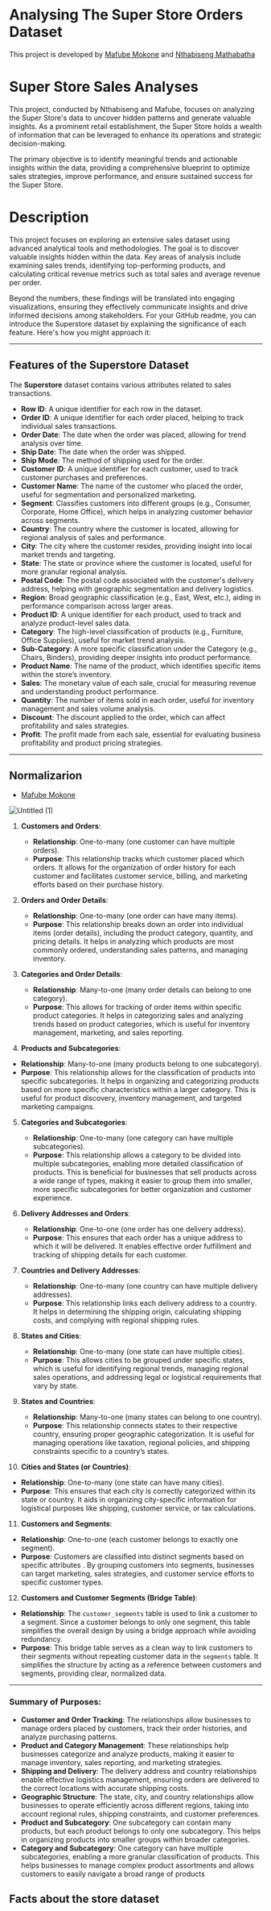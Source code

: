 # Analysing The Super Store Orders Dataset

This project is developed by [Mafube Mokone](https://github.com/Mafube) and [Nthabiseng Mathabatha](https://github.com/agnesnthabi)

# Super Store Sales Analyses

This project, conducted by Nthabiseng and Mafube, focuses on analyzing the Super Store's data to uncover hidden patterns and generate valuable insights. As a prominent retail establishment, the Super Store holds a wealth of information that can be leveraged to enhance its operations and strategic decision-making.

The primary objective is to identify meaningful trends and actionable insights within the data, providing a comprehensive blueprint to optimize sales strategies, improve performance, and ensure sustained success for the Super Store.

# Description
This project focuses on exploring an extensive sales dataset using advanced analytical tools and methodologies. The goal is to discover valuable insights hidden within the data. Key areas of analysis include examining sales trends, identifying top-performing products, and calculating critical revenue metrics such as total sales and average revenue per order.

Beyond the numbers, these findings will be translated into engaging visualizations, ensuring they effectively communicate insights and drive informed decisions among stakeholders.
For your GitHub readme, you can introduce the Superstore dataset by explaining the significance of each feature. Here's how you might approach it:

---

## Features of the Superstore Dataset

The **Superstore** dataset contains various attributes related to sales transactions. 

- **Row ID**: A unique identifier for each row in the dataset.
- **Order ID**: A unique identifier for each order placed, helping to track individual sales transactions.
- **Order Date**: The date when the order was placed, allowing for trend analysis over time.
- **Ship Date**: The date when the order was shipped.
- **Ship Mode**: The method of shipping used for the order.
- **Customer ID**: A unique identifier for each customer, used to track customer purchases and preferences.
- **Customer Name**: The name of the customer who placed the order, useful for segmentation and personalized marketing.
- **Segment**: Classifies customers into different groups (e.g., Consumer, Corporate, Home Office), which helps in analyzing customer behavior across segments.
- **Country**: The country where the customer is located, allowing for regional analysis of sales and performance.
- **City**: The city where the customer resides, providing insight into local market trends and targeting.
- **State**: The state or province where the customer is located, useful for more granular regional analysis.
- **Postal Code**: The postal code associated with the customer's delivery address, helping with geographic segmentation and delivery logistics.
- **Region**: Broad geographic classification (e.g., East, West, etc.), aiding in performance comparison across larger areas.
- **Product ID**: A unique identifier for each product, used to track and analyze product-level sales data.
- **Category**: The high-level classification of products (e.g., Furniture, Office Supplies), useful for market trend analysis.
- **Sub-Category**: A more specific classification under the Category (e.g., Chairs, Binders), providing deeper insights into product performance.
- **Product Name**: The name of the product, which identifies specific items within the store’s inventory.
- **Sales**: The monetary value of each sale, crucial for measuring revenue and understanding product performance.
- **Quantity**: The number of items sold in each order, useful for inventory management and sales volume analysis.
- **Discount**: The discount applied to the order, which can affect profitability and sales strategies.
- **Profit**: The profit made from each sale, essential for evaluating business profitability and product pricing strategies.

---

## Normalizarion 
- [Mafube Mokone](https://github.com/Mafube)

![Untitled (1)](https://github.com/user-attachments/assets/ba6626dd-e940-4cbe-af28-223c00b7ab46)

1. **Customers and Orders**:
   - **Relationship**: One-to-many (one customer can have multiple orders).
   - **Purpose**: This relationship tracks which customer placed which orders. It allows for the organization of order history for each customer and facilitates customer service, billing, and marketing efforts based on their purchase history.

2. **Orders and Order Details**:
   - **Relationship**: One-to-many (one order can have many items).
   - **Purpose**: This relationship breaks down an order into individual items (order details), including the product category, quantity, and pricing details. It helps in analyzing which products are most commonly ordered, understanding sales patterns, and managing inventory.

3. **Categories and Order Details**:
   - **Relationship**: Many-to-one (many order details can belong to one category).
   - **Purpose**: This allows for tracking of order items within specific product categories. It helps in categorizing sales and analyzing trends based on product categories, which is useful for inventory management, marketing, and sales reporting.

4.  **Products and Subcategories**:
   - **Relationship**: Many-to-one (many products belong to one subcategory).
   - **Purpose**: This relationship allows for the classification of products into specific subcategories. It helps in organizing and categorizing products based on more specific characteristics within a larger category. This is useful for product discovery, inventory management, and targeted marketing campaigns.

5. **Categories and Subcategories**:
   - **Relationship**: One-to-many (one category can have multiple subcategories).
   - **Purpose**: This relationship allows a category to be divided into multiple subcategories, enabling more detailed classification of products. This is beneficial for businesses that sell products across a wide range of types, making it easier to group them into smaller, more specific subcategories for better organization and customer experience.


6. **Delivery Addresses and Orders**:
   - **Relationship**: One-to-one (one order has one delivery address).
   - **Purpose**: This ensures that each order has a unique address to which it will be delivered. It enables effective order fulfillment and tracking of shipping details for each customer.

7. **Countries and Delivery Addresses**:
   - **Relationship**: One-to-many (one country can have multiple delivery addresses).
   - **Purpose**: This relationship links each delivery address to a country. It helps in determining the shipping origin, calculating shipping costs, and complying with regional shipping rules.

8. **States and Cities**:
   - **Relationship**: One-to-many (one state can have multiple cities).
   - **Purpose**: This allows cities to be grouped under specific states, which is useful for identifying regional trends, managing regional sales operations, and addressing legal or logistical requirements that vary by state.

9. **States and Countries**:
   - **Relationship**: Many-to-one (many states can belong to one country).
   - **Purpose**: This relationship connects states to their respective country, ensuring proper geographic categorization. It is useful for managing operations like taxation, regional policies, and shipping constraints specific to a country’s states.

10. **Cities and States (or Countries)**:
   - **Relationship**: One-to-many (one state can have many cities).
   - **Purpose**: This ensures that each city is correctly categorized within its state or country. It aids in organizing city-specific information for logistical purposes like shipping, customer service, or tax calculations.
11. **Customers and Segments**:
   - **Relationship**: One-to-one (each customer belongs to exactly one segment).
   - **Purpose**: Customers are classified into distinct segments based on specific attributes . By grouping customers into segments, businesses can target marketing, sales strategies, and customer service efforts to specific customer types.

12. **Customers and Customer Segments (Bridge Table)**:
   - **Relationship**: The `customer_segments` table is used to link a customer to a segment. Since a customer belongs to only one segment, this table simplifies the overall design by using a bridge approach while avoiding redundancy.
   - **Purpose**: This bridge table serves as a clean way to link customers to their segments without repeating customer data in the `segments` table. It simplifies the structure by acting as a reference between customers and segments, providing clear, normalized data.
---

### Summary of Purposes:
- **Customer and Order Tracking**: The relationships allow businesses to manage orders placed by customers, track their order histories, and analyze purchasing patterns.
- **Product and Category Management**: These relationships help businesses categorize and analyze products, making it easier to manage inventory, sales reporting, and marketing strategies.
- **Shipping and Delivery**: The delivery address and country relationships enable effective logistics management, ensuring orders are delivered to the correct locations with accurate shipping costs.
- **Geographic Structure**: The state, city, and country relationships allow businesses to operate efficiently across different regions, taking into account regional rules, shipping constraints, and customer preferences.
- **Product and Subcategory**: One subcategory can contain many products, but each product belongs to only one subcategory. This helps in organizing products into smaller groups within broader categories.
- **Category and Subcategory**: One category can have multiple subcategories, enabling a more granular classification of products. This helps businesses to manage complex product assortments and allows customers to easily navigate a broad range of products


## Facts about the store dataset


